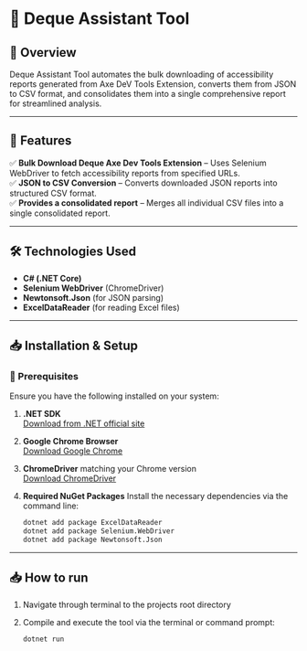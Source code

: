 # 🚀 Deque Assistant Tool

## 📌 Overview
Deque Assistant Tool automates the bulk downloading of accessibility reports generated from Axe DeV Tools Extension, converts them from JSON to CSV format, and consolidates them into a single comprehensive report for streamlined analysis.

---

## 📂 Features
✅ **Bulk Download Deque Axe Dev Tools Extension** – Uses Selenium WebDriver to fetch accessibility reports from specified URLs.    
✅ **JSON to CSV Conversion** – Converts downloaded JSON reports into structured CSV format.  
✅ **Provides a consolidated report** – Merges all individual CSV files into a single consolidated report.  

---

## 🛠 Technologies Used
- **C# (.NET Core)**
- **Selenium WebDriver** (ChromeDriver)
- **Newtonsoft.Json** (for JSON parsing)
- **ExcelDataReader** (for reading Excel files)

---

## 📥 Installation & Setup

### 🔹 Prerequisites
Ensure you have the following installed on your system:

1. **.NET SDK**  
   [Download from .NET official site](https://dotnet.microsoft.com/en-us/download)
2. **Google Chrome Browser**  
   [Download Google Chrome](https://www.google.com/chrome/)
3. **ChromeDriver** matching your Chrome version  
   [Download ChromeDriver](https://sites.google.com/chromium.org/driver/)
4. **Required NuGet Packages**
   Install the necessary dependencies via the command line:

   ```sh
   dotnet add package ExcelDataReader
   dotnet add package Selenium.WebDriver
   dotnet add package Newtonsoft.Json
   
---

## 📥 How to run


1. Navigate through terminal to the projects root directory
   
2. Compile and execute the tool via the terminal or command prompt:
   ```sh
   dotnet run
